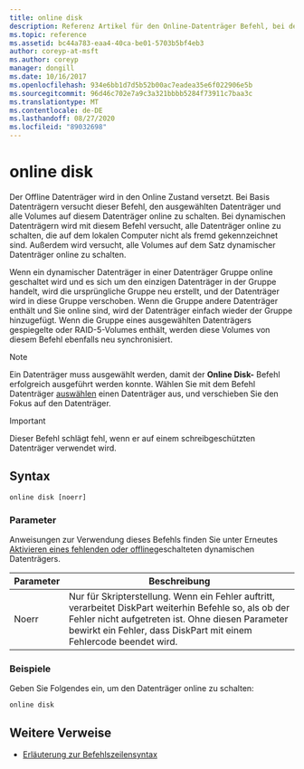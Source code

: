 ```yaml
---
title: online disk
description: Referenz Artikel für den Online-Datenträger Befehl, bei dem der Offline Datenträger in den Online Status versetzt wird.
ms.topic: reference
ms.assetid: bc44a783-eaa4-40ca-be01-5703b5bf4eb3
author: coreyp-at-msft
ms.author: coreyp
manager: dongill
ms.date: 10/16/2017
ms.openlocfilehash: 934e6bb1d7d5b52b00ac7eadea35e6f022906e5b
ms.sourcegitcommit: 96d46c702e7a9c3a321bbbb5284f73911c7baa3c
ms.translationtype: MT
ms.contentlocale: de-DE
ms.lasthandoff: 08/27/2020
ms.locfileid: "89032698"
---
```

# <a name="online-disk"></a>online disk

Der Offline Datenträger wird in den Online Zustand versetzt. Bei Basis Datenträgern versucht dieser Befehl, den ausgewählten Datenträger und alle Volumes auf diesem Datenträger online zu schalten. Bei dynamischen Datenträgern wird mit diesem Befehl versucht, alle Datenträger online zu schalten, die auf dem lokalen Computer nicht als fremd gekennzeichnet sind. Außerdem wird versucht, alle Volumes auf dem Satz dynamischer Datenträger online zu schalten.

Wenn ein dynamischer Datenträger in einer Datenträger Gruppe online geschaltet wird und es sich um den einzigen Datenträger in der Gruppe handelt, wird die ursprüngliche Gruppe neu erstellt, und der Datenträger wird in diese Gruppe verschoben. Wenn die Gruppe andere Datenträger enthält und Sie online sind, wird der Datenträger einfach wieder der Gruppe hinzugefügt. Wenn die Gruppe eines ausgewählten Datenträgers gespiegelte oder RAID-5-Volumes enthält, werden diese Volumes von diesem Befehl ebenfalls neu synchronisiert.

> [!NOTE]
> Ein Datenträger muss ausgewählt werden, damit der **Online Disk-** Befehl erfolgreich ausgeführt werden konnte. Wählen Sie mit dem Befehl Datenträger [auswählen](select-disk.md) einen Datenträger aus, und verschieben Sie den Fokus auf den Datenträger.

> [!IMPORTANT]
> Dieser Befehl schlägt fehl, wenn er auf einem schreibgeschützten Datenträger verwendet wird.

## <a name="syntax"></a>Syntax

```
online disk [noerr]
```

### <a name="parameters"></a>Parameter

Anweisungen zur Verwendung dieses Befehls finden Sie unter Erneutes [Aktivieren eines fehlenden oder offline](/previous-versions/windows/it-pro/windows-server-2008-r2-and-2008/cc732026(v=ws.11))geschalteten dynamischen Datenträgers.

| Parameter | Beschreibung |
|--|--|
| Noerr | Nur für Skripterstellung. Wenn ein Fehler auftritt, verarbeitet DiskPart weiterhin Befehle so, als ob der Fehler nicht aufgetreten ist. Ohne diesen Parameter bewirkt ein Fehler, dass DiskPart mit einem Fehlercode beendet wird. |

### <a name="examples"></a>Beispiele

Geben Sie Folgendes ein, um den Datenträger online zu schalten:

```
online disk
```

## <a name="additional-references"></a>Weitere Verweise

- [Erläuterung zur Befehlszeilensyntax](command-line-syntax-key.md)
